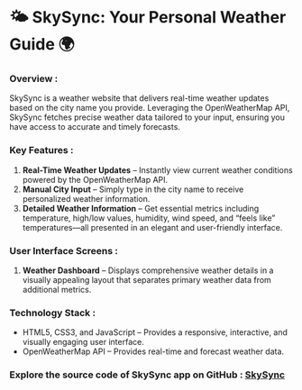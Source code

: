 # 🌤️ SkySync: Your Personal Weather Guide 🌍

### Overview :

SkySync is a weather website that delivers real-time weather updates based on the city name you provide. Leveraging the OpenWeatherMap API, SkySync fetches precise weather data tailored to your input, ensuring you have access to accurate and timely forecasts.

### Key Features :

1. **Real-Time Weather Updates** – Instantly view current weather conditions powered by the OpenWeatherMap API.
2. **Manual City Input** – Simply type in the city name to receive personalized weather information.
3. **Detailed Weather Information** –  Get essential metrics including temperature, high/low values, humidity, wind speed, and “feels like” temperatures—all presented in an elegant and user-friendly interface.
   
### User Interface Screens :

1. **Weather Dashboard** – Displays comprehensive weather details in a visually appealing layout that separates primary weather data from additional metrics.


### Technology Stack :

- HTML5, CSS3, and JavaScript – Provides a responsive, interactive, and visually engaging user interface.
- OpenWeatherMap API – Provides real-time and forecast weather data.


### Explore the source code of SkySync app on GitHub : [SkySync](https://github.com/muhammed-suhaid/SkySync.git)




